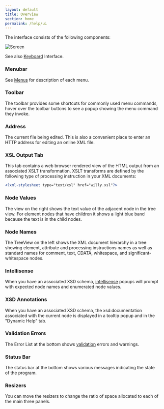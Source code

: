 ```yaml
---
layout: default
title: Overview
section: home
permalink: /help/ui
---
```


The interface consists of the following components:

![Screen](/XmlNotepad/assets/images/Screen.png)

See also [Keyboard](/XmlNotepad/help/keyboard) Interface.

### Menubar
See [Menus](/XmlNotepad/help/menus) for description of each menu.

### Toolbar
The toolbar provides some shortcuts for commonly used menu commands, hover over the toolbar buttons to see a popup showing the menu command they invoke.

### Address
The current file being edited. This is also a convenient place to enter an HTTP address for editing an online XML file.

### XSL Output Tab
This tab contains a web browser rendered view of the HTML output from an associated XSLT transformation. XSLT transforms are defined by the following type of processing instruction in your XML documents:
```xml
<?xml-stylesheet type="text/xsl" href="willy.xsl"?>
```

### Node Values
The view on the right shows the text value of the adjacent node in the tree view. For element nodes that have children it shows a light blue band because the text is in the child nodes.

### Node Names
The TreeView on the left shows the XML document hierarchy in a tree showing element, attribute and processing instructions names as well as standard names for comment, text, CDATA, whitespace, and significant-whitespace nodes.

### Intellisense
When you have an associated XSD schema, [intellisense](/XmlNotepad/help/intellisense) popups will prompt with expected node names and enumerated node values.

### XSD Annotations
When you have an associated XSD schema, the xsd:documentation associated with the current node is displayed in a tooltip popup and in the "Dynamic Help" tab.

### Validation Errors
The Error List at the bottom shows [validation](/XmlNotepad/help/validation) errors and warnings.

### Status Bar
The status bar at the bottom shows various messages indicating the state of the program.

### Resizers
You can move the resizers to change the ratio of space allocated to each of the main three panels.
